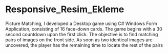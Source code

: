 # Responsive_Resim_Ekleme
Picture Matching, I developed a Desktop game using C# Windows Form Application, consisting of 16 face-down cards. The game begins with a 30
second countdown upon the first click. The objective is to find matching pairs of images on the front side. As soon as two identical images are uncovered,
the player has the remaining time to locate the rest of the pairs
